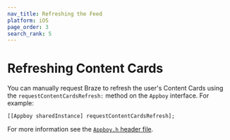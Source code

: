 ```yaml
---
nav_title: Refreshing the Feed
platform: iOS
page_order: 3
search_rank: 5
---
```


# Refreshing Content Cards

You can manually request Braze to refresh the user's Content Cards using the `requestContentCardsRefresh:` method on the `Appboy` interface. For example:

```objc
[[Appboy sharedInstance] requestContentCardsRefresh];
```

For more information see the [`Appboy.h` header file](https://github.com/Appboy/appboy-ios-sdk/blob/master/AppboyKit/headers/AppboyKitLibrary/Appboy.h).
